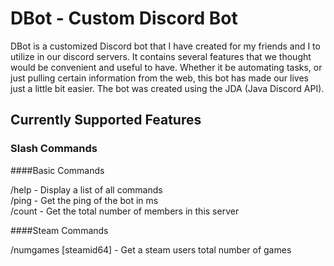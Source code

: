# DBot - Custom Discord Bot
DBot is a customized Discord bot that I have created for my friends and I to utilize in our discord servers. It contains several features that we thought would be convenient and useful to have. Whether it be automating tasks, or just pulling certain information from the web, this bot has made our lives just a little bit easier. The bot was created using the JDA (Java Discord API).

## Currently Supported Features

### Slash Commands

####Basic Commands

/help - Display a list of all commands  
/ping - Get the ping of the bot in ms   
/count - Get the total number of members in this server   

####Steam Commands

/numgames [steamid64] - Get a steam users total number of games

